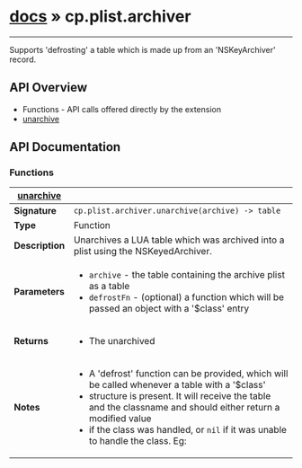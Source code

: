 # [docs](index.md) » cp.plist.archiver
---

Supports 'defrosting' a table which is made up from an 'NSKeyArchiver' record.

## API Overview
* Functions - API calls offered directly by the extension
 * [unarchive](#unarchive)

## API Documentation

### Functions

| [unarchive](#unarchive)         |                                                                                     |
| --------------------------------------------|-------------------------------------------------------------------------------------|
| **Signature**                               | `cp.plist.archiver.unarchive(archive) -> table`                                                                    |
| **Type**                                    | Function                                                                     |
| **Description**                             | Unarchives a LUA table which was archived into a plist using the NSKeyedArchiver.                                                                     |
| **Parameters**                              | <ul><li>`archive`		- the table containing the archive plist as a table</li><li>`defrostFn`	- (optional) a function which will be passed an object with a '$class' entry</li></ul> |
| **Returns**                                 | <ul><li>The unarchived</li></ul>          |
| **Notes**                                   | <ul><li>A 'defrost' function can be provided, which will be called whenever a table with a '$class'</li><li>   structure is present. It will receive the table and the classname and should either return a modified value</li><li>   if the class was handled, or `nil` if it was unable to handle the class. Eg:</li></ul>                |

